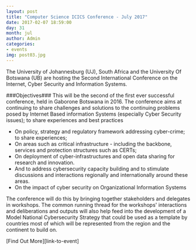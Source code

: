 ```yaml
---
layout: post
title: "Computer Science ICICS Conference - July 2017"
date: 2017-02-07 18:59:00
day: 31
month: jul
author: Admin
categories:
- events
img: post03.jpg
---
```


The University of Johannesburg (UJ), South Africa and the University Of Botswana (UB) are hosting the Second International Conference on the Internet, Cyber Security and Information Systems.

###Objectives###
This will be the second of the first ever successful conference, held in Gaborone Botswana in 2016.  The conference aims at continuing to share challenges and solutions to the continuing problems posed by Internet Based information Systems (especially Cyber Security issues); to share experiences and best practices


- On policy, strategy and regulatory framework addressing cyber-crime; to share experiences;
- On areas such as critical infrastructure - including the backbone, services and protection structures such as CERTs;
- On deployment of cyber-infrastructures and open data sharing for research and innovation.
- And to address cybersecurity capacity building and to stimulate discussions and interactions regionally and internationally around these areas.
- On the impact of cyber security on Organizational Information Systems


The conference will do this by bringing together stakeholders and delegates in workshops. The common running thread for the workshops' interactions and deliberations and outputs will also help feed into the development of a Model National Cybersecurity Strategy that could be used as a template by countries most of which will be represented from the region and the continent to build on.

[Find Out More][link-to-event]


[hampden]: https://www.uj.ac.za/faculties/management/Applied-Information-Systems/ICICIS-2017/Pages/default.aspx